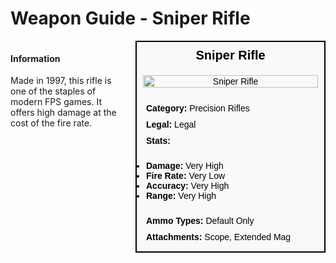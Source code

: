 # Weapon Guide - Sniper Rifle

<div style="display: flex; align-items: flex-start; gap: 10px;">

  <div style="flex: 1; margin-right: 10px;">
  
  #### Information
  Made in 1997, this rifle is one of the staples of modern FPS games. It offers high damage at the cost of the fire rate.

  </div>

  <div style="width: 300px; border: 2px solid black; font-family: Arial, sans-serif; background-color: #f9f9f9; color: black;">
    <div style="background-color: #f9f9f9; padding: 10px; font-size: 20px; font-weight: bold; text-align: center;">Sniper Rifle</div>
    <div style="text-align: center; padding: 10px;">
      <img src="image_url_here" alt="Sniper Rifle" style="width: 100%; height: auto;">
    </div>
    <div style="padding: 10px;">
      <div style="padding: 5px;"><strong>Category:</strong> Precision Rifles</div>
      <div style="padding: 5px;"><strong>Legal:</strong> Legal</div>
      <div style="padding: 5px;"><strong>Stats:</strong></div>
      <ul style="padding: 5px;">
        <li><strong>Damage:</strong> Very High</li>
        <li><strong>Fire Rate:</strong> Very Low</li>
        <li><strong>Accuracy:</strong> Very High</li>
        <li><strong>Range:</strong> Very High</li>
      </ul>
      <div style="padding: 5px;"><strong>Ammo Types:</strong> Default Only</div>
      <div style="padding: 5px;"><strong>Attachments:</strong> Scope, Extended Mag</div>
    </div>
  </div>

</div>

